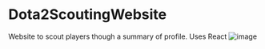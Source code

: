 # Dota2ScoutingWebsite
Website to scout players though a summary of profile. Uses React
![image](https://user-images.githubusercontent.com/107777470/176821296-94c7f018-1816-40cf-af2b-c4f432f6f8e2.png)
